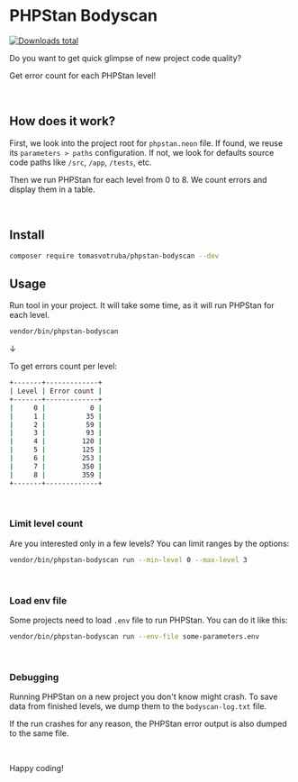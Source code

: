 # PHPStan Bodyscan

[![Downloads total](https://img.shields.io/packagist/dt/tomasvotruba/phpstan-bodyscan.svg?style=flat-square)](https://packagist.org/packages/tomasvotruba/phpstan-bodyscan/stats)

Do you want to get quick glimpse of new project code quality?

Get error count for each PHPStan level!

<br>

## How does it work?

First, we look into the project root for `phpstan.neon` file. If found, we reuse its `parameters > paths` configuration. If not, we look for defaults source code paths like `/src`, `/app`, `/tests`, etc.

Then we run PHPStan for each level from 0 to 8. We count errors and display them in a table.

<br>

## Install

```bash
composer require tomasvotruba/phpstan-bodyscan --dev
```

## Usage

Run tool in your project. It will take some time, as it will run PHPStan for each level.


```bash
vendor/bin/phpstan-bodyscan
```

↓

To get errors count per level:

```bash
+-------+-------------+
| Level | Error count |
+-------+-------------+
|     0 |           0 |
|     1 |          35 |
|     2 |          59 |
|     3 |          93 |
|     4 |         120 |
|     5 |         125 |
|     6 |         253 |
|     7 |         350 |
|     8 |         359 |
+-------+-------------+
```

<br>

### Limit level count

Are you interested only in a few levels? You can limit ranges by the options:

```bash
vendor/bin/phpstan-bodyscan run --min-level 0 --max-level 3
```

<br>

### Load env file

Some projects need to load `.env` file to run PHPStan. You can do it like this:

```bash
vendor/bin/phpstan-bodyscan run --env-file some-parameters.env
```

<br>

### Debugging

Running PHPStan on a new project you don't know might crash. To save data from finished levels, we dump them to the `bodyscan-log.txt` file.

If the run crashes for any reason, the PHPStan error output is also dumped to the same file.

<br>

Happy coding!
